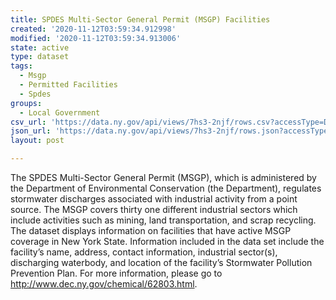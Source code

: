 ```yaml
---
title: SPDES Multi-Sector General Permit (MSGP) Facilities
created: '2020-11-12T03:59:34.912998'
modified: '2020-11-12T03:59:34.913006'
state: active
type: dataset
tags:
  - Msgp
  - Permitted Facilities
  - Spdes
groups:
  - Local Government
csv_url: 'https://data.ny.gov/api/views/7hs3-2njf/rows.csv?accessType=DOWNLOAD'
json_url: 'https://data.ny.gov/api/views/7hs3-2njf/rows.json?accessType=DOWNLOAD'
layout: post

---
```

The SPDES Multi-Sector General Permit (MSGP), which is administered by the Department of Environmental Conservation (the Department), regulates stormwater discharges associated with industrial activity from a point source.  The MSGP covers thirty one different industrial sectors which include activities such as mining, land transportation, and scrap recycling.  The dataset displays information on facilities that have active MSGP coverage in New York State.   Information included in the data set include the facility’s name, address, contact information, industrial sector(s), discharging waterbody, and location of the facility’s Stormwater Pollution Prevention Plan.  For more information, please go to http://www.dec.ny.gov/chemical/62803.html.
